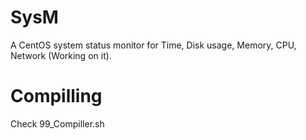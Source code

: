 # SysM
A CentOS system status monitor for Time, Disk usage, Memory, CPU, Network (Working on it).
# Compilling
Check 99_Compiller.sh
